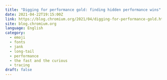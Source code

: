 ```yaml
---
title: "Digging for performance gold: finding hidden performance wins"
date: 2021-04-22T19:15:00Z
link: https://blog.chromium.org/2021/04/digging-for-performance-gold.html?utm_medium=RSS&utm_source=news.12bit.vn
site: blog.chromium.org
language: English
category:
  - emoji
  - fonts
  - jank
  - long-tail
  - performance
  - the fast and the curious
  - tracing
draft: false
---
```

